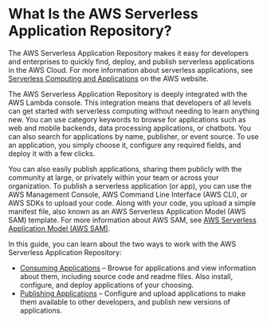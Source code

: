 # What Is the AWS Serverless Application Repository?<a name="what-is-serverlessrepo"></a>

The AWS Serverless Application Repository makes it easy for developers and enterprises to quickly find, deploy, and publish serverless applications in the AWS Cloud\. For more information about serverless applications, see [Serverless Computing and Applications](https://aws.amazon.com/serverless) on the AWS website\.

The AWS Serverless Application Repository is deeply integrated with the AWS Lambda console\. This integration means that developers of all levels can get started with serverless computing without needing to learn anything new\. You can use category keywords to browse for applications such as web and mobile backends, data processing applications, or chatbots\. You can also search for applications by name, publisher, or event source\. To use an application, you simply choose it, configure any required fields, and deploy it with a few clicks\.

You can also easily publish applications, sharing them publicly with the community at large, or privately within your team or across your organization\. To publish a serverless application \(or app\), you can use the AWS Management Console, AWS Command Line Interface \(AWS CLI\), or AWS SDKs to upload your code\. Along with your code, you upload a simple manifest file, also known as an AWS Serverless Application Model \(AWS SAM\) template\. For more information about AWS SAM, see [AWS Serverless Application Model \(AWS SAM\)](https://github.com/awslabs/serverless-application-model)\.

In this guide, you can learn about the two ways to work with the AWS Serverless Application Repository: 
+ [Consuming Applications](serverless-app-consuming-applications.md) – Browse for applications and view information about them, including source code and readme files\. Also install, configure, and deploy applications of your choosing\.
+ [Publishing Applications](serverless-app-publishing-applications.md) – Configure and upload applications to make them available to other developers, and publish new versions of applications\.